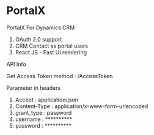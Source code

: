 # PortalX
PortalX For Dynamics CRM

1. OAuth 2.0 support
2. CRM Contact as portal users
3. React JS - Fast UI rendering 




API Info 

Get Access Token method : /AccessToken

Parameter in headers       

1. Accept  : application/json
2. Content-Type : application/x-www-form-urlencoded
3. grant_type   : password
4. username     : **********
5. password     : **********
                           
